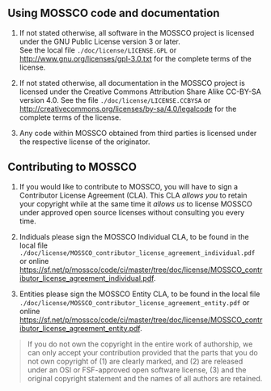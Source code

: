 ## Using MOSSCO code and documentation

1. If not stated otherwise, all software in the MOSSCO project is licensed under
  the GNU Public License version 3 or later.  
  See the local file `./doc/license/LICENSE.GPL` or <http://www.gnu.org/licenses/gpl-3.0.txt>
  for the complete terms of the license.

2. If not stated otherwise, all documentation in the MOSSCO project is licensed
under the Creative Commons Attribution Share Alike CC-BY-SA version 4.0.
  See the file `./doc/license/LICENSE.CCBYSA` or <http://creativecommons.org/licenses/by-sa/4.0/legalcode>
  for the complete terms of the license.

3. Any code within MOSSCO obtained from third parties is licensed under the
  respective license of the originator.

## Contributing to MOSSCO

1. If you would like to contribute to MOSSCO, you will have to sign a Contributor
  License Agreement (CLA).  This CLA *allows you* to retain your copyright while
  at the same time it *allows us* to license MOSSCO under approved open source
  licenses without consulting you every time.

2. Indiduals please sign the MOSSCO Individual CLA, to be found in the local file
  `./doc/license/MOSSCO_contributor_license_agreement_individual.pdf` or online
  <https://sf.net/p/mossco/code/ci/master/tree/doc/license/MOSSCO_contributor_license_agreement_individual.pdf>.

3. Entities please sign the MOSSCO Entity CLA, to be found in the local file
  `./doc/license/MOSSCO_contributor_license_agreement_entity.pdf` or online
  <https://sf.net/p/mossco/code/ci/master/tree/doc/license/MOSSCO_contributor_license_agreement_entity.pdf>.

> If you do not own the copyright in the entire work of authorship, we can only
accept your contribution provided that the parts that you do not own copyright
of (1) are clearly marked, and (2) are released under an OSI or FSF-approved
open software license, (3) and the original copyright statement and the names
of all authors are retained.

